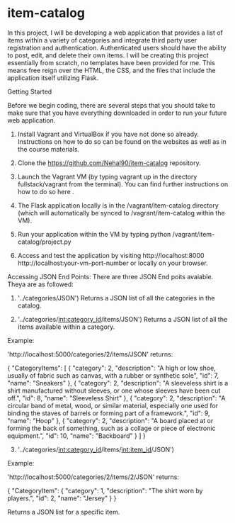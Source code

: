 # item-catalog
In this project, I will be developing a web application that provides a list of items within a variety of categories and integrate third party user registration and authentication. Authenticated users should have the ability to post, edit, and delete their own items. I will be creating this project essentially from scratch, no templates have been provided for me. This means free reign over the HTML, the CSS, and the files that include the application itself utilizing Flask.

Getting Started

Before we begin coding, there are several steps that you should take to make sure that you have everything downloaded in order to run your future web application.
1. Install Vagrant and VirtualBox if you have not done so already. Instructions on how to do so can be found on the websites as well as in the course materials.

2. Clone the https://github.com/Nehal90/item-catalog repository.

3. Launch the Vagrant VM (by typing vagrant up in the directory fullstack/vagrant from the
terminal). You can find further instructions on how to do so here .

4. The Flask application locally is in the /vagrant/item-catalog directory (which will automatically be synced to /vagrant/item-catalog within the VM).

5. Run your application within the VM by typing python /vagrant/item-catalog/project.py

6. Access and test the application by visiting http://localhost:8000 http://localhost:your-vm-port-number or locally on your browser.

Accessing JSON End Points:
There are three JSON End poits avaiable. Theya are as followed:
1. '../categories/JSON')
Returns a JSON list of all the categories in the catalog.

2. '../categories/<int:category_id>/items/JSON')
Returns a JSON list of all the items available within a category.

Example:

'http://localhost:5000/categories/2/items/JSON' returns:

{
  "CategoryItems": [
    {
      "category": 2,
      "description": "A high or low shoe, usually of fabric such as canvas, with a rubber or synthetic sole",
      "id": 7,
      "name": "Sneakers"
    },
    {
      "category": 2,
      "description": "A sleeveless shirt is a shirt manufactured without sleeves, or one whose sleeves have been cut off.",
      "id": 8,
      "name": "Sleeveless Shirt"
    },
    {
      "category": 2,
      "description": "A circular band of metal, wood, or similar material, especially one used for binding the staves of barrels or forming part of a framework.",
      "id": 9,
      "name": "Hoop"
    },
    {
      "category": 2,
      "description": "A board placed at or forming the back of something, such as a collage or piece of electronic equipment.",
      "id": 10,
      "name": "Backboard"
    }
  ]
}



3. '../categories/<int:category_id>/items/<int:item_id>/JSON') 

Example:

 'http://localhost:5000/categories/2/items/2/JSON' returns:

{
  "CategoryItem": {
    "category": 1,
    "description": "The shirt worn by players.",
    "id": 2,
    "name": "Jersey"
  }
}

Returns a JSON list for a specific item.

